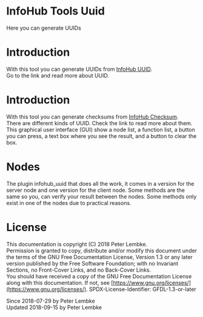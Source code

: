 # InfoHub Tools Uuid

Here you can generate UUIDs

# Introduction

With this tool you can generate UUIDs from [InfoHub UUID](plugin,infohub_uuid).  
Go to the link and read more about UUID.

# Introduction

With this tool you can generate checksums from [InfoHub Checksum](plugin,infohub_checksum).  
There are different kinds of UUID. Check the link to read more about them.  
This graphical user interface (GUI) show a node list, a function list, a button you can press, a text box where you see
the result, and a button to clear the box.

# Nodes

The plugin infohub_uuid that does all the work, it comes in a version for the server node and one version for the client
node. Some methods are the same so you, can verify your result between the nodes. Some methods only exist in one
of the nodes due to practical reasons.

# License

This documentation is copyright (C) 2018 Peter Lembke.  
Permission is granted to copy, distribute and/or modify this document under the terms of the GNU Free Documentation
License, Version 1.3 or any later version published by the Free Software Foundation; with no Invariant Sections, no
Front-Cover Links, and no Back-Cover Links.  
You should have received a copy of the GNU Free Documentation License along with this documentation. If not,
see [https://www.gnu.org/licenses/](https://www.gnu.org/licenses/). SPDX-License-Identifier: GFDL-1.3-or-later

Since 2018-07-29 by Peter Lembke  
Updated 2018-09-15 by Peter Lembke  
